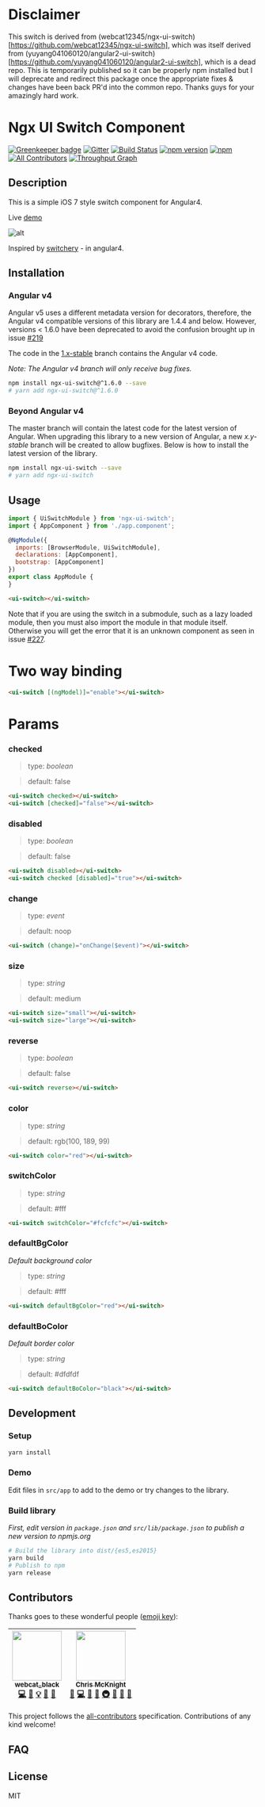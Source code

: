 # Disclaimer

This switch is derived from (webcat12345/ngx-ui-switch)[https://github.com/webcat12345/ngx-ui-switch], which was itself derived from (yuyang041060120/angular2-ui-switch)[https://github.com/yuyang041060120/angular2-ui-switch], which is a dead repo. This is temporarily published so it can be properly npm installed but I will deprecate and redirect this package once the appropriate fixes & changes have been back PR'd into the common repo. Thanks guys for your amazingly hard work.

# Ngx UI Switch Component
[![Greenkeeper badge](https://badges.greenkeeper.io/webcat12345/ngx-ui-switch.svg)](https://greenkeeper.io/)
[![Gitter](https://badges.gitter.im/Join%20Chat.svg)](https://gitter.im/ngx-discuss/Lobby)
[![Build Status](https://travis-ci.org/webcat12345/ngx-ui-switch.svg?branch=master)](https://travis-ci.org/webcat12345/ngx-ui-switch) [![npm version](https://badge.fury.io/js/ngx-ui-switch.svg)](https://badge.fury.io/js/ngx-ui-switch) [![npm](https://img.shields.io/npm/dm/localeval.svg)](https://www.npmjs.com/package/ngx-ui-switch)
[![All Contributors](https://img.shields.io/badge/all_contributors-2-orange.svg?style=flat-square)](#contributors)
[![Throughput Graph](https://graphs.waffle.io/webcat12345/ngx-ui-switch/throughput.svg)](https://waffle.io/webcat12345/ngx-ui-switch/metrics)

## Description

This is a simple iOS 7 style switch component for Angular4.

Live [demo](https://webcat12345.github.io/ngx-ui-switch/demo/)

![alt](logo.png)

Inspired by [switchery](https://github.com/abpetkov/switchery) - in angular4.

## Installation

### Angular v4

Angular v5 uses a different metadata version for decorators, therefore, the
Angular v4 compatible versions of this library are 1.4.4 and below. However,
versions < 1.6.0 have been deprecated to avoid the confusion brought up in
issue [#219](https://github.com/webcat12345/ngx-ui-switch/issues/219)

The code in the [1.x-stable](https://github.com/webcat12345/ngx-ui-switch/tree/1.x-stable)
branch contains the Angular v4 code.

*Note: The Angular v4 branch will only receive bug fixes.*

```sh
npm install ngx-ui-switch@^1.6.0 --save
# yarn add ngx-ui-switch@^1.6.0
```

### Beyond Angular v4

The master branch will contain the latest code for the latest version of Angular.
When upgrading this library to a new version of Angular, a new _x.y-stable_
branch will be created to allow bugfixes. Below is how to install the latest
version of the library.

```sh
npm install ngx-ui-switch --save
# yarn add ngx-ui-switch
```

## Usage

```javascript
import { UiSwitchModule } from 'ngx-ui-switch';
import { AppComponent } from './app.component';

@NgModule({
  imports: [BrowserModule, UiSwitchModule],
  declarations: [AppComponent],
  bootstrap: [AppComponent]
})
export class AppModule {
}
```

```html
<ui-switch></ui-switch>
```

Note that if you are using the switch in a submodule, such as a lazy loaded module, then you must also import the module in that module itself. Otherwise you will get the error that it is an unknown component as seen in issue [#227](https://github.com/webcat12345/ngx-ui-switch/issues/227).

# Two way binding

```html
<ui-switch [(ngModel)]="enable"></ui-switch>
```

# Params

### checked

> type: *boolean*

> default: false

```html
<ui-switch checked></ui-switch>
<ui-switch [checked]="false"></ui-switch>
```

### disabled

> type: *boolean*

> default: false

```html
<ui-switch disabled></ui-switch>
<ui-switch checked [disabled]="true"></ui-switch>
```

### change

> type: *event*

> default: noop

```html
<ui-switch (change)="onChange($event)"></ui-switch>
```

### size

> type: *string*

> default: medium

```html
<ui-switch size="small"></ui-switch>
<ui-switch size="large"></ui-switch>
```

### reverse

> type: *boolean*

> default: false

```html
<ui-switch reverse></ui-switch>
```

### color

> type: *string*

> default: rgb(100, 189, 99)

```html
<ui-switch color="red"></ui-switch>
```

### switchColor

> type: *string*

> default: #fff


```html
<ui-switch switchColor="#fcfcfc"></ui-switch>
```

### defaultBgColor

*Default background color*

> type: *string*

> default: #fff


```html
<ui-switch defaultBgColor="red"></ui-switch>
```

### defaultBoColor

*Default border color*

> type: *string*

> default: #dfdfdf


```html
<ui-switch defaultBoColor="black"></ui-switch>
```

## Development

### Setup

```sh
yarn install
```

### Demo

Edit files in `src/app` to add to the demo or try changes to the library.

### Build library

*First, edit version in `package.json` and `src/lib/package.json` to publish a new version to npmjs.org*

```sh
# Build the library into dist/{es5,es2015}
yarn build
# Publish to npm
yarn release
```

## Contributors

Thanks goes to these wonderful people ([emoji key](https://github.com/kentcdodds/all-contributors#emoji-key)):

<!-- ALL-CONTRIBUTORS-LIST:START - Do not remove or modify this section -->
| [<img src="https://avatars3.githubusercontent.com/u/19761422?v=4" width="100px;"/><br /><sub>webcat_black</sub>](https://webcat12345.github.io/)<br />[💻](https://github.com/webcat12345/ngx-ui-switch/commits?author=webcat12345 "Code") [🎨](#design-webcat12345 "Design") [💡](#example-webcat12345 "Examples") [🤔](#ideas-webcat12345 "Ideas, Planning, & Feedback") [👀](#review-webcat12345 "Reviewed Pull Requests") | [<img src="https://avatars0.githubusercontent.com/u/735717?v=4" width="100px;"/><br /><sub>Chris McKnight</sub>](https://github.com/cmckni3)<br />[💬](#question-cmckni3 "Answering Questions") [💻](https://github.com/webcat12345/ngx-ui-switch/commits?author=cmckni3 "Code") [📖](https://github.com/webcat12345/ngx-ui-switch/commits?author=cmckni3 "Documentation") [🤔](#ideas-cmckni3 "Ideas, Planning, & Feedback") [🚇](#infra-cmckni3 "Infrastructure (Hosting, Build-Tools, etc)") [🔌](#plugin-cmckni3 "Plugin/utility libraries") [👀](#review-cmckni3 "Reviewed Pull Requests") [🔧](#tool-cmckni3 "Tools") |
| :---: | :---: |
<!-- ALL-CONTRIBUTORS-LIST:END -->

This project follows the [all-contributors](https://github.com/kentcdodds/all-contributors) specification. Contributions of any kind welcome!

## FAQ

## License
MIT
